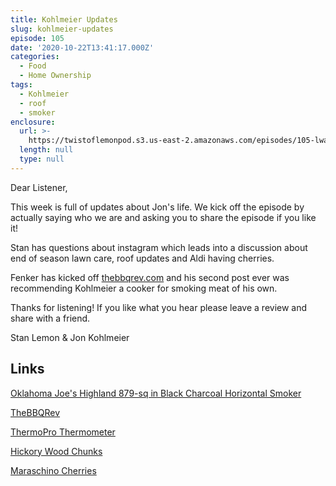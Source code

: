 ```yaml
---
title: Kohlmeier Updates
slug: kohlmeier-updates
episode: 105
date: '2020-10-22T13:41:17.000Z'
categories:
  - Food
  - Home Ownership
tags:
  - Kohlmeier
  - roof
  - smoker
enclosure:
  url: >-
    https://twistoflemonpod.s3.us-east-2.amazonaws.com/episodes/105-lwatol-20201022.mp3
  length: null
  type: null
---
```


Dear Listener,

This week is full of updates about Jon's life. We kick off the episode by actually saying who we are and asking you to share the episode if you like it!

Stan has questions about instagram which leads into a discussion about end of season lawn care, roof updates and Aldi having cherries.

Fenker has kicked off [thebbqrev.com](https://thebbqrev.com) and his second post ever was recommending Kohlmeier a cooker for smoking meat of his own.

Thanks for listening! If you like what you hear please leave a review and share with a friend.

Stan Lemon & Jon Kohlmeier

## Links

[Oklahoma Joe's Highland 879-sq in Black Charcoal Horizontal Smoker](https://www.lowes.com/pd/Oklahoma-Joe-s-Highland-879-sq-in-Black-Charcoal-Horizontal-Smoker/50329703)

[TheBBQRev](https://thebbqrev.com)

[ThermoPro Thermometer](https://amzn.to/2FP2MHh)

[Hickory Wood Chunks](https://amzn.to/3og6lb0)

[Maraschino Cherries](https://amzn.to/3mf516a)
